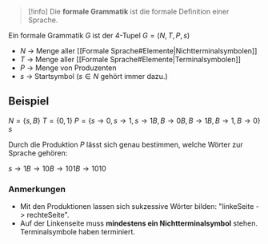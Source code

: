 > [!info]
> Die **formale Grammatik** ist die formale Definition einer Sprache.

Ein formale Grammatik $G$ ist der 4-Tupel $G = (N,T,P,s)$
- $N$ -> Menge aller [[Formale Sprache#Elemente|Nichtterminalsymbolen]]
- $T$ -> Menge aller [[Formale Sprache#Elemente|Terminalsymbolen]]
- $P$ -> Menge von Produzenten
- $s$ -> Startsymbol ($s \in N$ gehört immer dazu.)

## Beispiel
$N = \{s,B\}$
$T = \{0,1\}$
$P = \{s\to 0, s\to 1,s \to1B, B\to 0B,B\to1B,B\to 1,B\to 0\}$
$s$

Durch die Produktion $P$ lässt sich genau bestimmen, welche Wörter zur Sprache gehören:

$s\to1B\to10B\to101B\to1010$

### Anmerkungen
- Mit den Produktionen lassen sich sukzessive Wörter bilden: "linkeSeite -> rechteSeite".
- Auf der Linkenseite muss **mindestens ein Nichtterminalsymbol** stehen. Terminalsymbole haben terminiert.
